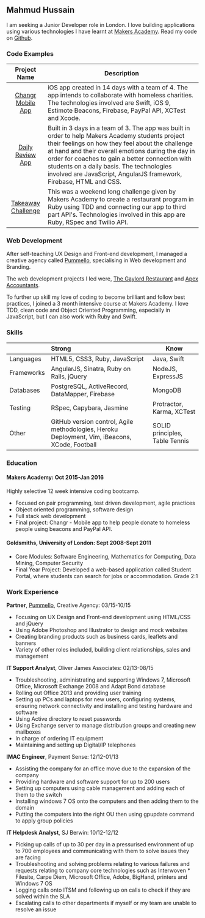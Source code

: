 ## Mahmud Hussain

I am seeking a Junior Developer role in London. I love building applications using various technologies I have learnt at [Makers Academy](http://www.makersacademy.com/). Read my code on [Github](https://github.com/MahmudH/).

### Code Examples

| Project Name  | Description |
| :-------------: |-------------|
| [Changr Mobile App](https://github.com/MahmudH/changr) | iOS app created in 14 days with a team of 4. The app intends to collaborate with homeless charities. The technologies involved are Swift, iOS 9, Estimote Beacons, Firebase, PayPal API, XCTest and Xcode. |
| [Daily Review App](https://github.com/MahmudH/daily_review_app)      | Built in 3 days in a team of 3. The app was built in order to help Makers Academy students project their feelings on how they feel about the challenge at hand and their overall emotions during the day in order for coaches to gain a better connection with students on a daily basis. The technologies involved are JavaScript, AngularJS framework, Firebase, HTML and CSS.       |
| [Takeaway Challenge](https://github.com/MahmudH/takeaway-challenge) | This was a weekend long challenge given by Makers Academy to create a restaurant program in Ruby using TDD and connecting our app to third part API's. Technologies involved in this app are Ruby, RSpec and Twilio API. |


### Web Development

After self-teaching UX Design and Front-end development, I managed a creative agency called [Pummello](http://www.pummello.com/), specialising in Web development and Branding.

The web development projects I led were, [The Gaylord Restaurant](http://thegaylorde14.co.uk/) and [Apex Accountants](http://apexaccountant.com/).

To further up skill my love of coding to become brilliant and follow best practices, I joined a 3 month intensive course at Makers Academy. I love TDD, clean code and Object Oriented Programming, especially in JavaScript, but I can also work with Ruby and Swift.

### Skills

|         | Strong           | Know  |
| ------------- |:-------------| -----|
| Languages      | HTML5, CSS3, Ruby, JavaScript | Java, Swift |
| Frameworks      | AngularJS, Sinatra, Ruby on Rails, jQuery      |   NodeJS, ExpressJS |
| Databases | PostgreSQL, ActiveRecord, DataMapper, Firebase      |    MongoDB |
| Testing | RSpec, Capybara, Jasmine      |    Protractor, Karma, XCTest |
| Other | GitHub version control, Agile methodologies, Heroku Deployment, Vim, iBeacons, XCode, Football     |    SOLID principles, Table Tennis |

### Education

#### Makers Academy: Oct 2015-Jan 2016
Highly selective 12 week intensive coding bootcamp.
* Focused on pair programming, test driven development, agile practices
* Object oriented programming, software design
* Full stack web development
* Final project: Changr - Mobile app to help people donate to homeless people using beacons and PayPal API.

#### Goldsmiths, University of London: Sept 2008-Sept 2011
* Core Modules:	Software Engineering, Mathematics for Computing, Data Mining, Computer Security
* Final Year Project:	Developed a web-based application called Student Portal, where students can search for jobs or accommodation. Grade 2:1

### Work Experience
**Partner**, [Pummello](http://www.pummello.com/), Creative Agency: 03/15-10/15

* Focusing on UX Design and Front-end development using HTML/CSS and jQuery
* Using Adobe Photoshop and Illustrator to design and mock websites
* Creating branding products such as business cards, leaflets and banners
* Variety of other roles included, building client relationships, sales and management


**IT Support Analyst**, Oliver James Associates: 02/13-08/15

* Troubleshooting, administrating and supporting Windows 7, Microsoft Office, Microsoft Exchange 2008 and Adapt Bond database
* Rolling out Office 2013 and providing user training
* Setting up PCs and laptops for new users, configuring systems, ensuring network connectivity and installing and testing hardware and software
* Using Active directory to reset passwords
* Using Exchange server to manage distribution groups and creating new mailboxes
* In charge of ordering IT equipment
* Maintaining and setting up Digital/IP telephones

**IMAC Engineer**, Payment Sense: 12/12-01/13

* Assisting the company for an office move due to the expansion of the company
* Providing hardware and software support for up to 200 users
* Setting up computers using cable management and adding each of them to the switch
* Installing windows 7 OS onto the computers and then adding them to the domain
* Putting the computers into the right OU then using gpupdate command to apply group policies

**IT Helpdesk Analyst**, SJ Berwin: 10/12-12/12

* Picking up calls of up to 30 per day in a pressurised environment of up to 700 employees and communicating with them to solve issues they are facing
* Troubleshooting and solving problems relating to various failures and requests relating to company core technologies such as Interwoven * Filesite, Carpe Diem, Microsoft Office, Adobe, BigHand, printers and Windows 7 OS
* Logging calls onto ITSM and following up on calls to check if they are solved within the SLA
* Escalating calls to other departments if myself or my team are unable to resolve an issue
